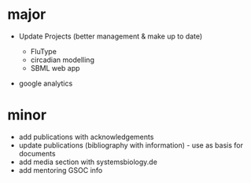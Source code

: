 
# major
* Update Projects (better management & make up to date)
    * FluType
    * circadian modelling
    * SBML web app
    
* google analytics

# minor
* add publications with acknowledgements  
* update publications (bibliography with information) - use as basis for documents
* add media section with systemsbiology.de
* add mentoring GSOC info
 
